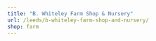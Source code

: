 ```yaml
---
title: "B. Whiteley Farm Shop & Nursery"
url: /leeds/b-whiteley-farm-shop-and-nursery/
shop: farm
---
```

